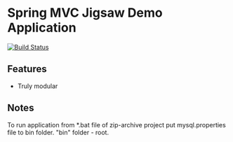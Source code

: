 # Spring MVC Jigsaw Demo Application 

[![Build Status](https://travis-ci.org/iherasymenko/epm-recipe.svg?branch=master)](https://travis-ci.org/iherasymenko/epm-recipe)

## Features

* Truly modular

## Notes
To run application from *.bat file of zip-archive project put mysql.properties file to bin folder. "bin" folder - root.
 